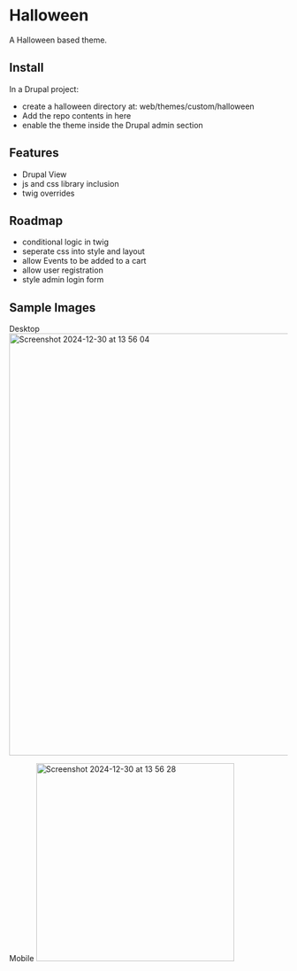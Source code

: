 # Halloween

A Halloween based theme.

## Install

In a Drupal project:

- create a halloween directory at: web/themes/custom/halloween
- Add the repo contents in here
- enable the theme inside the Drupal admin section

## Features

- Drupal View
- js and css library inclusion
- twig overrides

## Roadmap

- conditional logic in twig
- seperate css into style and layout
- allow Events to be added to a cart
- allow user registration
- style admin login form

## Sample Images

Desktop
<img width="763" alt="Screenshot 2024-12-30 at 13 56 04" src="https://github.com/user-attachments/assets/d7c65bef-c2c0-44a8-aeb1-a69859da2d2b" />

Mobile
<img width="358" alt="Screenshot 2024-12-30 at 13 56 28" src="https://github.com/user-attachments/assets/20fe9360-2c39-4a4c-91cf-9450cee03f9b" />

